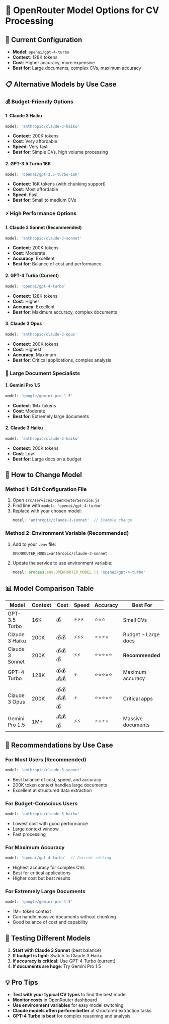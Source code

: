 # 🤖 OpenRouter Model Options for CV Processing

## 🎯 **Current Configuration**
- **Model**: `openai/gpt-4-turbo`
- **Context**: 128K tokens
- **Cost**: Higher accuracy, more expensive
- **Best for**: Large documents, complex CVs, maximum accuracy

## 📋 **Alternative Models by Use Case**

### 💰 **Budget-Friendly Options**

#### **1. Claude 3 Haiku**
```js
model: 'anthropic/claude-3-haiku'
```
- **Context**: 200K tokens
- **Cost**: Very affordable
- **Speed**: Very fast
- **Best for**: Simple CVs, high volume processing

#### **2. GPT-3.5 Turbo 16K**
```js
model: 'openai/gpt-3.5-turbo-16k'
```
- **Context**: 16K tokens (with chunking support)
- **Cost**: Most affordable
- **Speed**: Fast
- **Best for**: Small to medium CVs

### ⚡ **High Performance Options**

#### **1. Claude 3 Sonnet** (Recommended)
```js
model: 'anthropic/claude-3-sonnet'
```
- **Context**: 200K tokens
- **Cost**: Moderate
- **Accuracy**: Excellent
- **Best for**: Balance of cost and performance

#### **2. GPT-4 Turbo** (Current)
```js
model: 'openai/gpt-4-turbo'
```
- **Context**: 128K tokens
- **Cost**: Higher
- **Accuracy**: Excellent
- **Best for**: Maximum accuracy, complex documents

#### **3. Claude 3 Opus**
```js
model: 'anthropic/claude-3-opus'
```
- **Context**: 200K tokens
- **Cost**: Highest
- **Accuracy**: Maximum
- **Best for**: Critical applications, complex analysis

### 🚀 **Large Document Specialists**

#### **1. Gemini Pro 1.5**
```js
model: 'google/gemini-pro-1.5'
```
- **Context**: 1M+ tokens
- **Cost**: Moderate
- **Best for**: Extremely large documents

#### **2. Claude 3 Haiku**
```js
model: 'anthropic/claude-3-haiku'
```
- **Context**: 200K tokens
- **Cost**: Low
- **Best for**: Large docs on a budget

## 🔧 **How to Change Model**

### **Method 1: Edit Configuration File**
1. Open `src/services/openRouterService.js`
2. Find line with `model: 'openai/gpt-4-turbo'`
3. Replace with your chosen model:
   ```js
   model: 'anthropic/claude-3-sonnet'  // Example change
   ```

### **Method 2: Environment Variable** (Recommended)
1. Add to your `.env` file:
   ```
   OPENROUTER_MODEL=anthropic/claude-3-sonnet
   ```
2. Update the service to use environment variable:
   ```js
   model: process.env.OPENROUTER_MODEL || 'openai/gpt-4-turbo'
   ```

## 📊 **Model Comparison Table**

| Model | Context | Cost | Speed | Accuracy | Best For |
|-------|---------|------|-------|----------|----------|
| GPT-3.5 Turbo | 16K | 💰 | ⚡⚡⚡ | ⭐⭐⭐ | Small CVs |
| Claude 3 Haiku | 200K | 💰💰 | ⚡⚡⚡ | ⭐⭐⭐⭐ | Budget + Large docs |
| Claude 3 Sonnet | 200K | 💰💰💰 | ⚡⚡ | ⭐⭐⭐⭐⭐ | **Recommended** |
| GPT-4 Turbo | 128K | 💰💰💰💰 | ⚡ | ⭐⭐⭐⭐⭐ | Maximum accuracy |
| Claude 3 Opus | 200K | 💰💰💰💰💰 | ⚡ | ⭐⭐⭐⭐⭐ | Critical apps |
| Gemini Pro 1.5 | 1M+ | 💰💰💰 | ⚡⚡ | ⭐⭐⭐⭐ | Massive documents |

## 🎯 **Recommendations by Use Case**

### **For Most Users** (Recommended)
```js
model: 'anthropic/claude-3-sonnet'
```
- Best balance of cost, speed, and accuracy
- 200K token context handles large documents
- Excellent at structured data extraction

### **For Budget-Conscious Users**
```js
model: 'anthropic/claude-3-haiku'
```
- Lowest cost with good performance
- Large context window
- Fast processing

### **For Maximum Accuracy**
```js
model: 'openai/gpt-4-turbo'  // Current setting
```
- Highest accuracy for complex CVs
- Best for critical applications
- Higher cost but best results

### **For Extremely Large Documents**
```js
model: 'google/gemini-pro-1.5'
```
- 1M+ token context
- Can handle massive documents without chunking
- Good balance of cost and capability

## 🔄 **Testing Different Models**

1. **Start with Claude 3 Sonnet** (best balance)
2. **If budget is tight**: Switch to Claude 3 Haiku
3. **If accuracy is critical**: Use GPT-4 Turbo (current)
4. **If documents are huge**: Try Gemini Pro 1.5

## 💡 **Pro Tips**

- **Test with your typical CV types** to find the best model
- **Monitor costs** in OpenRouter dashboard
- **Use environment variables** for easy model switching
- **Claude models often perform better** at structured extraction tasks
- **GPT-4 Turbo is best** for complex reasoning and analysis 